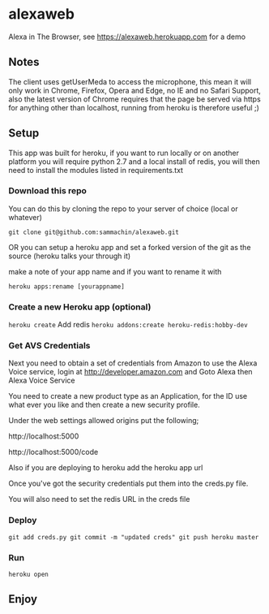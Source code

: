 # alexaweb

Alexa in The Browser, see https://alexaweb.herokuapp.com for a demo

## Notes

The client uses getUserMeda to access the microphone, this mean it will only work in Chrome, Firefox, Opera and Edge, no IE and no Safari Support, also the latest version of Chrome requires that the page be served via https for anything other than localhost, running from heroku is therefore useful ;)

## Setup

This app was built for heroku, if you want to run locally or on another platform you will require python 2.7 and a local install of redis, you will then need to install the modules listed in requirements.txt

### Download this repo

You can do this by cloning the repo to your server of choice (local or whatever)

`git clone git@github.com:sammachin/alexaweb.git`

OR you can setup a heroku app and set a forked version of the git as the source (heroku talks your through it)

make a note of your app name and if you want to rename it with

`heroku apps:rename [yourappname]`

### Create a new Heroku app (optional)

`heroku create`
 Add redis
 `heroku addons:create heroku-redis:hobby-dev`

### Get AVS Credentials

Next you need to obtain a set of credentials from Amazon to use the Alexa Voice service, login at http://developer.amazon.com and Goto Alexa then Alexa Voice Service

You need to create a new product type as an Application, for the ID use what ever you like and then create a new security profile. 

Under the web settings allowed origins put the following;

http://localhost:5000 

http://localhost:5000/code 

Also if you are deploying to heroku add the heroku app url

Once you've got the security credentials put them into the creds.py file.

You will also need to set the redis URL in the creds file


### Deploy

`git add creds.py
git commit -m "updated creds"
git push heroku master`

### Run

`heroku open`

## Enjoy
